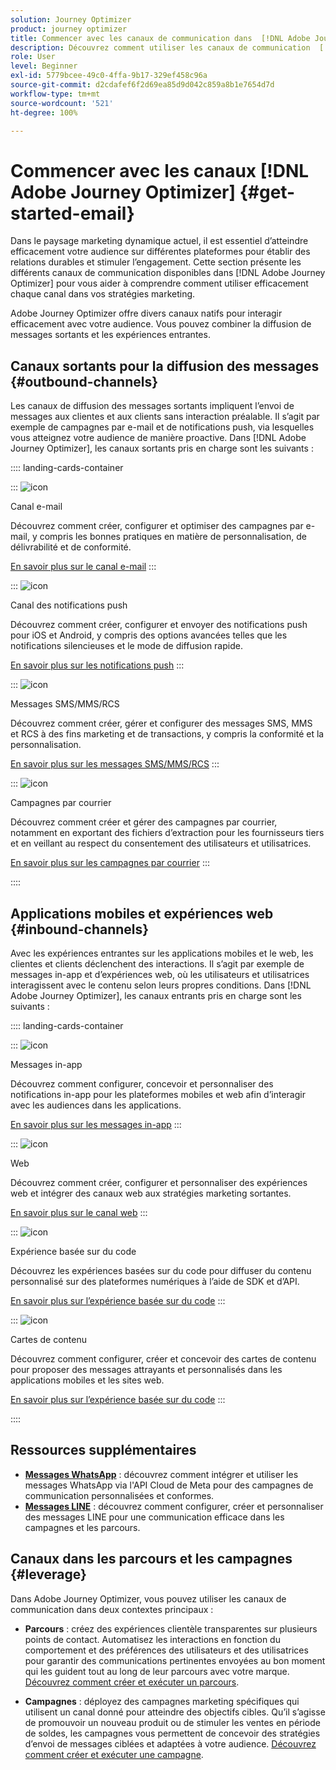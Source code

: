 ```yaml
---
solution: Journey Optimizer
product: journey optimizer
title: Commencer avec les canaux de communication dans  [!DNL Adobe Journey Optimizer]
description: Découvrez comment utiliser les canaux de communication  [!DNL Adobe Journey Optimizer] .
role: User
level: Beginner
exl-id: 5779bcee-49c0-4ffa-9b17-329ef458c96a
source-git-commit: d2cdafef6f2d69ea85d9d042c859a8b1e7654d7d
workflow-type: tm+mt
source-wordcount: '521'
ht-degree: 100%

---
```



# Commencer avec les canaux [!DNL Adobe Journey Optimizer] {#get-started-email}

Dans le paysage marketing dynamique actuel, il est essentiel d’atteindre efficacement votre audience sur différentes plateformes pour établir des relations durables et stimuler l’engagement. Cette section présente les différents canaux de communication disponibles dans [!DNL Adobe Journey Optimizer] pour vous aider à comprendre comment utiliser efficacement chaque canal dans vos stratégies marketing.

Adobe Journey Optimizer offre divers canaux natifs pour interagir efficacement avec votre audience. Vous pouvez combiner la diffusion de messages sortants et les expériences entrantes.

## Canaux sortants pour la diffusion des messages {#outbound-channels}

Les canaux de diffusion des messages sortants impliquent l’envoi de messages aux clientes et aux clients sans interaction préalable. Il s’agit par exemple de campagnes par e-mail et de notifications push, via lesquelles vous atteignez votre audience de manière proactive. Dans [!DNL Adobe Journey Optimizer], les canaux sortants pris en charge sont les suivants :

:::: landing-cards-container

:::
![icon](https://cdn.experienceleague.adobe.com/icons/envelope.svg?lang=fr)

Canal e-mail

Découvrez comment créer, configurer et optimiser des campagnes par e-mail, y compris les bonnes pratiques en matière de personnalisation, de délivrabilité et de conformité.

[En savoir plus sur le canal e-mail](../../rp_landing_pages/email-landing-page.md)
:::

:::
![icon](https://cdn.experienceleague.adobe.com/icons/bell.svg?lang=fr)

Canal des notifications push

Découvrez comment créer, configurer et envoyer des notifications push pour iOS et Android, y compris des options avancées telles que les notifications silencieuses et le mode de diffusion rapide.

[En savoir plus sur les notifications push](../../rp_landing_pages/push-landing-page.md)
:::

:::
![icon](https://cdn.experienceleague.adobe.com/icons/comment-dots.svg?lang=fr)

Messages SMS/MMS/RCS

Découvrez comment créer, gérer et configurer des messages SMS, MMS et RCS à des fins marketing et de transactions, y compris la conformité et la personnalisation.

[En savoir plus sur les messages SMS/MMS/RCS](../../rp_landing_pages/sms-landing-page.md)
:::

:::
![icon](https://cdn.experienceleague.adobe.com/icons/mail-bulk.svg?lang=fr)

Campagnes par courrier

Découvrez comment créer et gérer des campagnes par courrier, notamment en exportant des fichiers d’extraction pour les fournisseurs tiers et en veillant au respect du consentement des utilisateurs et utilisatrices.

[En savoir plus sur les campagnes par courrier](../../rp_landing_pages/direct-mail-landing-page.md)
:::

::::

## Applications mobiles et expériences web {#inbound-channels}

Avec les expériences entrantes sur les applications mobiles et le web, les clientes et clients déclenchent des interactions. Il s’agit par exemple de messages in-app et d’expériences web, où les utilisateurs et utilisatrices interagissent avec le contenu selon leurs propres conditions. Dans [!DNL Adobe Journey Optimizer], les canaux entrants pris en charge sont les suivants :

:::: landing-cards-container

:::
![icon](https://cdn.experienceleague.adobe.com/icons/mobile.svg?lang=fr)

Messages in-app

Découvrez comment configurer, concevoir et personnaliser des notifications in-app pour les plateformes mobiles et web afin d’interagir avec les audiences dans les applications.

[En savoir plus sur les messages in-app](../../rp_landing_pages/in-app-landing-page.md)
:::

:::
![icon](https://cdn.experienceleague.adobe.com/icons/globe.svg?lang=fr)

Web

Découvrez comment créer, configurer et personnaliser des expériences web et intégrer des canaux web aux stratégies marketing sortantes.

[En savoir plus sur le canal web](../../rp_landing_pages/web-landing-page.md)
:::

:::
![icon](https://cdn.experienceleague.adobe.com/icons/code.svg?lang=fr)

Expérience basée sur du code

Découvrez les expériences basées sur du code pour diffuser du contenu personnalisé sur des plateformes numériques à l’aide de SDK et d’API.

[En savoir plus sur l’expérience basée sur du code](../../rp_landing_pages/code-based-experience-landing-page.md)
:::

:::
![icon](https://cdn.experienceleague.adobe.com/icons/id-card.svg?lang=fr)

Cartes de contenu

Découvrez comment configurer, créer et concevoir des cartes de contenu pour proposer des messages attrayants et personnalisés dans les applications mobiles et les sites web.

[En savoir plus sur l’expérience basée sur du code](../../rp_landing_pages/content-card-landing-page.md)
:::

::::


## Ressources supplémentaires

- **[Messages WhatsApp](../../rp_landing_pages/whatsapp-landing-page.md)** : découvrez comment intégrer et utiliser les messages WhatsApp via l&#39;API Cloud de Meta pour des campagnes de communication personnalisées et conformes.
- **[Messages LINE](../../rp_landing_pages/line-landing-page.md)** : découvrez comment configurer, créer et personnaliser des messages LINE pour une communication efficace dans les campagnes et les parcours.

## Canaux dans les parcours et les campagnes {#leverage}

Dans Adobe Journey Optimizer, vous pouvez utiliser les canaux de communication dans deux contextes principaux :

- **Parcours** : créez des expériences clientèle transparentes sur plusieurs points de contact. Automatisez les interactions en fonction du comportement et des préférences des utilisateurs et des utilisatrices pour garantir des communications pertinentes envoyées au bon moment qui les guident tout au long de leur parcours avec votre marque. [Découvrez comment créer et exécuter un parcours](../building-journeys/journey-gs.md).

- **Campagnes** : déployez des campagnes marketing spécifiques qui utilisent un canal donné pour atteindre des objectifs cibles. Qu’il s’agisse de promouvoir un nouveau produit ou de stimuler les ventes en période de soldes, les campagnes vous permettent de concevoir des stratégies d’envoi de messages ciblées et adaptées à votre audience. [Découvrez comment créer et exécuter une campagne](../campaigns/get-started-with-campaigns.md).
